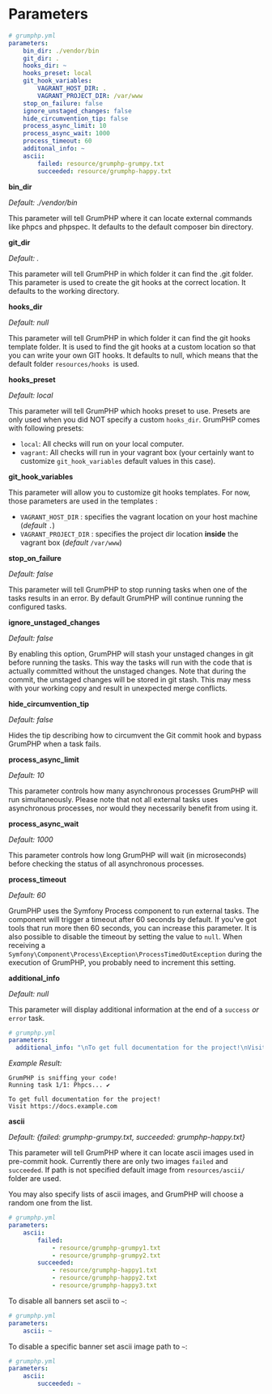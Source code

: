 # Parameters

```yaml
# grumphp.yml
parameters:
    bin_dir: ./vendor/bin
    git_dir: .
    hooks_dir: ~
    hooks_preset: local
    git_hook_variables:
        VAGRANT_HOST_DIR: .
        VAGRANT_PROJECT_DIR: /var/www
    stop_on_failure: false
    ignore_unstaged_changes: false
    hide_circumvention_tip: false
    process_async_limit: 10
    process_async_wait: 1000
    process_timeout: 60
    additonal_info: ~
    ascii:
        failed: resource/grumphp-grumpy.txt
        succeeded: resource/grumphp-happy.txt
```

**bin_dir**

*Default: ./vendor/bin*

This parameter will tell GrumPHP where it can locate external commands like phpcs and phpspec.
It defaults to the default composer bin directory.

**git_dir**

*Default: .*

This parameter will tell GrumPHP in which folder it can find the .git folder.
This parameter is used to create the git hooks at the correct location. It defaults to the working directory.

**hooks_dir**

*Default: null*

This parameter will tell GrumPHP in which folder it can find the git hooks template folder.
It is used to find the git hooks at a custom location so that you can write your own GIT hooks.
It defaults to null, which means that the default folder `resources/hooks `is used.

**hooks_preset**

*Default: local*

This parameter will tell GrumPHP which hooks preset to use.
Presets are only used when you did NOT specify a custom `hooks_dir`.
GrumPHP comes with following presets:

- `local`: All checks will run on your local computer.
- `vagrant`: All checks will run in your vagrant box (your certainly want to customize `git_hook_variables` default values in this case).

**git_hook_variables**

This parameter will allow you to customize git hooks templates. For now, those parameters are used in the templates : 

-  `VAGRANT_HOST_DIR` : specifies the vagrant location on your host machine (_default_ `.`)
-  `VAGRANT_PROJECT_DIR` : specifies the project dir location **inside** the vagrant box (_default_ `/var/www`)

**stop_on_failure**

*Default: false*

This parameter will tell GrumPHP to stop running tasks when one of the tasks results in an error.
By default GrumPHP will continue running the configured tasks.

**ignore_unstaged_changes**

*Default: false*

By enabling this option, GrumPHP will stash your unstaged changes in git before running the tasks.
This way the tasks will run with the code that is actually committed without the unstaged changes.
Note that during the commit, the unstaged changes will be stored in git stash.
This may mess with your working copy and result in unexpected merge conflicts.

**hide_circumvention_tip**

*Default: false*

Hides the tip describing how to circumvent the Git commit hook and bypass GrumPHP when a task fails.

**process_async_limit**

*Default: 10*

This parameter controls how many asynchronous processes GrumPHP will run simultaneously. Please note
that not all external tasks uses asynchronous processes, nor would they necessarily benefit from using it.

**process_async_wait**

*Default: 1000*

This parameter controls how long GrumPHP will wait (in microseconds) before checking the status of all asynchronous processes.

**process_timeout**

*Default: 60*

GrumPHP uses the Symfony Process component to run external tasks.
The component will trigger a timeout after 60 seconds by default.
If you've got tools that run more then 60 seconds, you can increase this parameter.
It is also possible to disable the timeout by setting the value to `null`.
When receiving a `Symfony\Component\Process\Exception\ProcessTimedOutException` during the execution of GrumPHP, you probably need to increment this setting.

**additional_info**

*Default: null*

This parameter will display additional information at the end of a `success` *or* `error` task.

```yaml
# grumphp.yml
parameters:
  additional_info: "\nTo get full documentation for the project!\nVisit https://docs.example.com\n"
```

*Example Result:*
```
GrumPHP is sniffing your code!
Running task 1/1: Phpcs... ✔

To get full documentation for the project!
Visit https://docs.example.com

```

**ascii**

*Default: {failed: grumphp-grumpy.txt, succeeded: grumphp-happy.txt}*

This parameter will tell GrumPHP where it can locate ascii images used in pre-commit hook.
Currently there are only two images `failed` and `succeeded`. If path is not specified default image from
`resources/ascii/` folder are used.

You may also specify lists of ascii images, and GrumPHP will choose a random one
from the list.

```yaml
# grumphp.yml
parameters:
    ascii:
        failed:
            - resource/grumphp-grumpy1.txt
            - resource/grumphp-grumpy2.txt
        succeeded:
            - resource/grumphp-happy1.txt
            - resource/grumphp-happy2.txt
            - resource/grumphp-happy3.txt
```

To disable all banners set ascii to `~`:

```yaml
# grumphp.yml
parameters:
    ascii: ~
```

To disable a specific banner set ascii image path to `~`:

```yaml
# grumphp.yml
parameters:
    ascii:
        succeeded: ~
```

